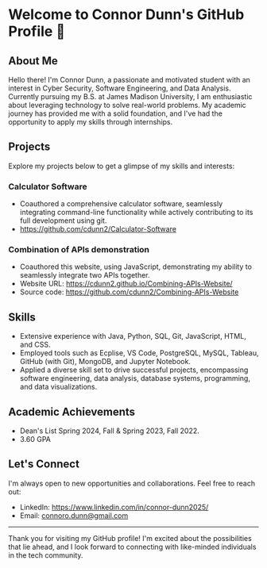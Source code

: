 # Welcome to Connor Dunn's GitHub Profile 👋

## About Me
Hello there! I'm Connor Dunn, a passionate and motivated student with an interest in Cyber Security, Software Engineering, and Data Analysis. Currently pursuing my B.S. at James Madison University, I am enthusiastic about leveraging technology to solve real-world problems. My academic journey has provided me with a solid foundation, and I've had the opportunity to apply my skills through internships.

## Projects
Explore my projects below to get a glimpse of my skills and interests:

### Calculator Software
- Coauthored a comprehensive calculator software, seamlessly integrating command-line functionality while actively contributing to its full development using git.
- https://github.com/cdunn2/Calculator-Software 

### Combination of APIs demonstration
- Coauthored this website, using JavaScript, demonstrating my ability to seamlessly integrate two APIs together.
- Website URL: https://cdunn2.github.io/Combining-APIs-Website/ 
- Source code: https://github.com/cdunn2/Combining-APIs-Website

## Skills
- Extensive experience with Java, Python, SQL, Git, JavaScript, HTML, and CSS.
- Employed tools such as Ecplise, VS Code, PostgreSQL, MySQL, Tableau, GitHub (with Git), MongoDB, and Jupyter Notebook.
- Applied a diverse skill set to drive successful projects, encompassing software engineering, data analysis, database systems, programming, and data visualizations. 

## Academic Achievements
- Dean's List Spring 2024, Fall & Spring 2023, Fall 2022. 
- 3.60 GPA

## Let's Connect
I'm always open to new opportunities and collaborations. Feel free to reach out:

- LinkedIn: https://www.linkedin.com/in/connor-dunn2025/
- Email: connoro.dunn@gmail.com
---

Thank you for visiting my GitHub profile! I'm excited about the possibilities that lie ahead, and I look forward to connecting with like-minded individuals in the tech community.
